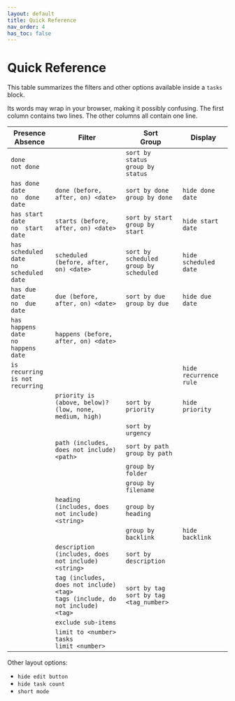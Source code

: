 ```yaml
---
layout: default
title: Quick Reference
nav_order: 4
has_toc: false
---
```


# Quick Reference

This table summarizes the filters and other options available inside a `tasks` block.

Its words may wrap in your browser, making it possibly confusing.
The first column contains two lines. The other columns all contain one line.

| Presence<br>Absence                          | Filter                                                                             | Sort<br>Group                               | Display                |
| -------------------------------------------- | ---------------------------------------------------------------------------------- | ------------------------------------------- | ---------------------- |
| `done`<br>`not done`                         |                                                                                    | `sort by status`<br>`group by status`       |                        |
| `has done date`<br>`no  done date`           | `done (before, after, on) <date>`                                                  | `sort by done`<br>`group by done`           | `hide done date`       |
| `has start date`<br>`no  start date`         | `starts (before, after, on) <date>`                                                | `sort by start`<br>`group by start`         | `hide start date`      |
| `has scheduled date`<br>`no  scheduled date` | `scheduled (before, after, on) <date>`                                             | `sort by scheduled`<br>`group by scheduled` | `hide scheduled date`  |
| `has due date`<br>`no  due date`             | `due (before, after, on) <date>`                                                   | `sort by due`<br>`group by due`             | `hide due date`        |
| `has happens date`<br>`no  happens date`     | `happens (before, after, on) <date>`                                               |                                             |                        |
| `is recurring`<br>`is not recurring`         |                                                                                    |                                             | `hide recurrence rule` |
|                                              | `priority is (above, below)? (low, none, medium, high)`                            | `sort by priority`                          | `hide priority`        |
|                                              |                                                                                    | `sort by urgency`                           |                        |
|                                              | `path (includes, does not include) <path>`                                         | `sort by path`<br>`group by path`           |                        |
|                                              |                                                                                    | `group by folder`                           |                        |
|                                              |                                                                                    | `group by filename`                         |                        |
|                                              | `heading (includes, does not include) <string>`                                    | `group by heading`                          |                        |
|                                              |                                                                                    | `group by backlink`                         | `hide backlink`        |
|                                              | `description (includes, does not include) <string>`                                | `sort by description`                       |                        |
|                                              | `tag (includes, does not include) <tag>`<br>`tags (include, do not include) <tag>` | `sort by tag`<br>`sort by tag <tag_number>` |                        |
|                                              | `exclude sub-items`                                                                |                                             |                        |
|                                              | `limit to <number> tasks`<br>`limit <number>`                                      |                                             |                        |

Other layout options:

- `hide edit button`
- `hide task count`
- `short mode`
